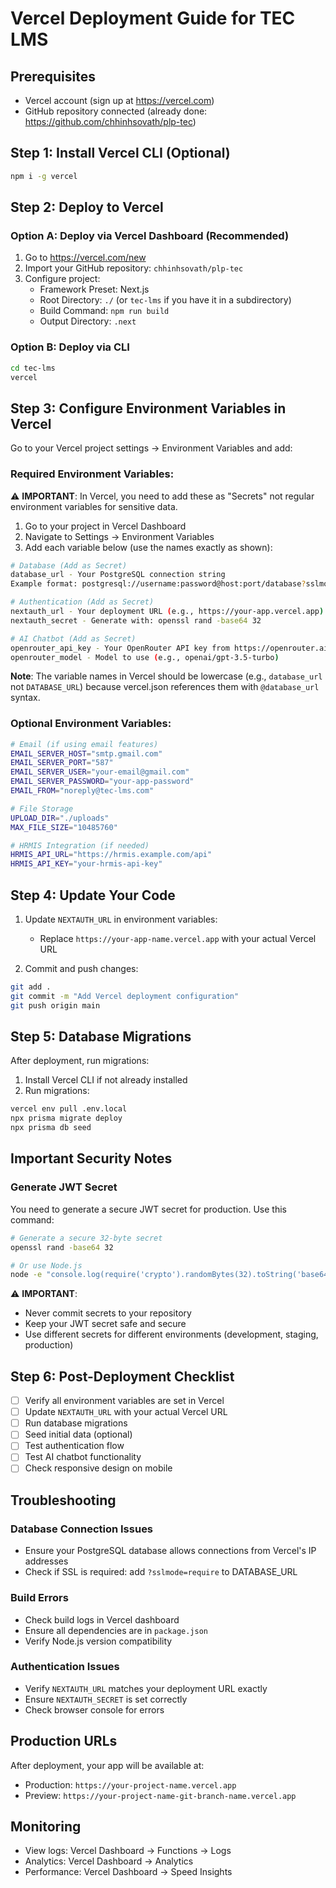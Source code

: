# Vercel Deployment Guide for TEC LMS

## Prerequisites
- Vercel account (sign up at https://vercel.com)
- GitHub repository connected (already done: https://github.com/chhinhsovath/plp-tec)

## Step 1: Install Vercel CLI (Optional)
```bash
npm i -g vercel
```

## Step 2: Deploy to Vercel

### Option A: Deploy via Vercel Dashboard (Recommended)
1. Go to https://vercel.com/new
2. Import your GitHub repository: `chhinhsovath/plp-tec`
3. Configure project:
   - Framework Preset: Next.js
   - Root Directory: `./` (or `tec-lms` if you have it in a subdirectory)
   - Build Command: `npm run build`
   - Output Directory: `.next`

### Option B: Deploy via CLI
```bash
cd tec-lms
vercel
```

## Step 3: Configure Environment Variables in Vercel

Go to your Vercel project settings → Environment Variables and add:

### Required Environment Variables:

⚠️ **IMPORTANT**: In Vercel, you need to add these as "Secrets" not regular environment variables for sensitive data.

1. Go to your project in Vercel Dashboard
2. Navigate to Settings → Environment Variables
3. Add each variable below (use the names exactly as shown):

```bash
# Database (Add as Secret)
database_url - Your PostgreSQL connection string
Example format: postgresql://username:password@host:port/database?sslmode=require

# Authentication (Add as Secret)
nextauth_url - Your deployment URL (e.g., https://your-app.vercel.app)
nextauth_secret - Generate with: openssl rand -base64 32

# AI Chatbot (Add as Secret)
openrouter_api_key - Your OpenRouter API key from https://openrouter.ai/
openrouter_model - Model to use (e.g., openai/gpt-3.5-turbo)
```

**Note**: The variable names in Vercel should be lowercase (e.g., `database_url` not `DATABASE_URL`) because vercel.json references them with `@database_url` syntax.

### Optional Environment Variables:

```bash
# Email (if using email features)
EMAIL_SERVER_HOST="smtp.gmail.com"
EMAIL_SERVER_PORT="587"
EMAIL_SERVER_USER="your-email@gmail.com"
EMAIL_SERVER_PASSWORD="your-app-password"
EMAIL_FROM="noreply@tec-lms.com"

# File Storage
UPLOAD_DIR="./uploads"
MAX_FILE_SIZE="10485760"

# HRMIS Integration (if needed)
HRMIS_API_URL="https://hrmis.example.com/api"
HRMIS_API_KEY="your-hrmis-api-key"
```

## Step 4: Update Your Code

1. Update `NEXTAUTH_URL` in environment variables:
   - Replace `https://your-app-name.vercel.app` with your actual Vercel URL

2. Commit and push changes:
```bash
git add .
git commit -m "Add Vercel deployment configuration"
git push origin main
```

## Step 5: Database Migrations

After deployment, run migrations:

1. Install Vercel CLI if not already installed
2. Run migrations:
```bash
vercel env pull .env.local
npx prisma migrate deploy
npx prisma db seed
```

## Important Security Notes

### Generate JWT Secret
You need to generate a secure JWT secret for production. Use this command:

```bash
# Generate a secure 32-byte secret
openssl rand -base64 32

# Or use Node.js
node -e "console.log(require('crypto').randomBytes(32).toString('base64'))"
```

⚠️ **IMPORTANT**: 
- Never commit secrets to your repository
- Keep your JWT secret safe and secure
- Use different secrets for different environments (development, staging, production)

## Step 6: Post-Deployment Checklist

- [ ] Verify all environment variables are set in Vercel
- [ ] Update `NEXTAUTH_URL` with your actual Vercel URL
- [ ] Run database migrations
- [ ] Seed initial data (optional)
- [ ] Test authentication flow
- [ ] Test AI chatbot functionality
- [ ] Check responsive design on mobile

## Troubleshooting

### Database Connection Issues
- Ensure your PostgreSQL database allows connections from Vercel's IP addresses
- Check if SSL is required: add `?sslmode=require` to DATABASE_URL

### Build Errors
- Check build logs in Vercel dashboard
- Ensure all dependencies are in `package.json`
- Verify Node.js version compatibility

### Authentication Issues
- Verify `NEXTAUTH_URL` matches your deployment URL exactly
- Ensure `NEXTAUTH_SECRET` is set correctly
- Check browser console for errors

## Production URLs
After deployment, your app will be available at:
- Production: `https://your-project-name.vercel.app`
- Preview: `https://your-project-name-git-branch-name.vercel.app`

## Monitoring
- View logs: Vercel Dashboard → Functions → Logs
- Analytics: Vercel Dashboard → Analytics
- Performance: Vercel Dashboard → Speed Insights